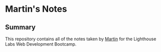 # Martin's Notes

## Summary

This repository contains all of the notes taken by [Martin](https://github.com/tancmc1/) for the Lighthouse Labs Web Development Bootcamp.